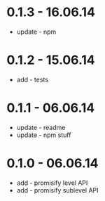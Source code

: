 # 0.1.3 - 16.06.14

* update - npm

# 0.1.2 - 15.06.14

* add - tests

# 0.1.1 - 06.06.14

* update - readme
* update - npm stuff

# 0.1.0 - 06.06.14

* add - promisify level API
* add - promisify sublevel API
